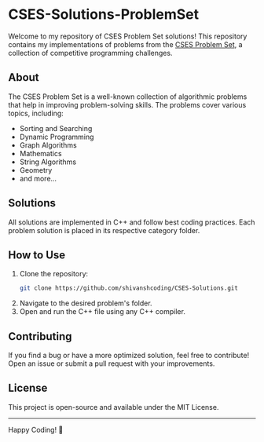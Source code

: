 # CSES-Solutions-ProblemSet
Welcome to my repository of CSES Problem Set solutions! This repository contains my implementations of problems from the [CSES Problem Set](https://cses.fi/problemset/), a collection of competitive programming challenges.

## About
The CSES Problem Set is a well-known collection of algorithmic problems that help in improving problem-solving skills. The problems cover various topics, including:
- Sorting and Searching
- Dynamic Programming
- Graph Algorithms
- Mathematics
- String Algorithms
- Geometry
- and more...

## Solutions
All solutions are implemented in C++ and follow best coding practices. Each problem solution is placed in its respective category folder.

## How to Use
1. Clone the repository:
   ```bash
   git clone https://github.com/shivanshcoding/CSES-Solutions.git
   ```
2. Navigate to the desired problem's folder.
3. Open and run the C++ file using any C++ compiler.

## Contributing
If you find a bug or have a more optimized solution, feel free to contribute! Open an issue or submit a pull request with your improvements.

## License
This project is open-source and available under the MIT License.

---
Happy Coding! 🚀

